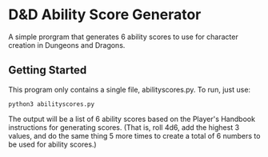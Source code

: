 # D&D Ability Score Generator
A simple prorgram that generates 6 ability scores to use for character creation in Dungeons and Dragons.

## Getting Started
This program only contains a single file, abilityscores.py. To run, just use:

```
python3 abilityscores.py
```

The output will be a list of 6 ability scores based on the Player's Handbook instructions for generating scores. (That is, roll 4d6, add the highest 3 values, and do the same thing 5 more times to create a total of 6 numbers to be used for ability scores.)
